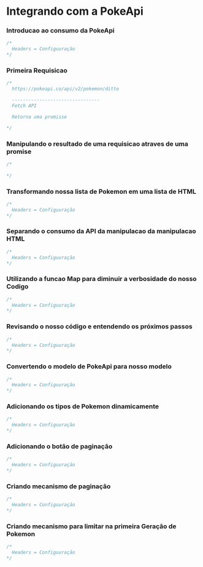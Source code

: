 # Integrando com a PokeApi
### Introducao ao consumo da PokeApi
```javascript
/* 
  Headers = Configuuração
*/
```

### Primeira Requisicao
```javascript
/* 
  https://pokeapi.co/api/v2/pokemon/ditto

  --------------------------------
  Fetch API

  Retorna uma promisse

*/
```


### Manipulando o resultado de uma requisicao atraves de uma promise
```javascript
/* 
  
*/
```


### Transformando nossa lista de Pokemon em uma lista de HTML
```javascript
/* 
  Headers = Configuuração
*/
```


### Separando o consumo da API da manipulacao da manipulacao HTML 
```javascript
/* 
  Headers = Configuuração
*/
```

### Utilizando a funcao Map para diminuir a verbosidade do nosso Codigo
```javascript
/* 
  Headers = Configuuração
*/
```

### Revisando o nosso código e entendendo os próximos passos
```javascript
/* 
  Headers = Configuuração
*/
```

### Convertendo o modelo de PokeApi para nosso modelo
```javascript
/* 
  Headers = Configuuração
*/
```

### Adicionando os tipos de Pokemon dinamicamente
```javascript
/* 
  Headers = Configuuração
*/
```

### Adicionando o botão de paginação
```javascript
/* 
  Headers = Configuuração
*/
```

### Criando mecanismo de paginação
```javascript
/* 
  Headers = Configuuração
*/
```

### Criando mecanismo para limitar na primeira Geração de Pokemon
```javascript
/* 
  Headers = Configuuração
*/
```